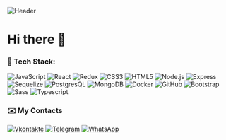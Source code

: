 ![Header](https://github.com/DrebnitskyKirill/DrebnitskyKirill/blob/master/download.gif)
<h1 align="left"> Hi there 👋</h1>

### 🔧 Tech Stack:

![JavaScript](https://img.shields.io/badge/-JavaScript-090909?style=for-the-badge&logo=JavaScript&logoColor=F88C00)
![React](https://img.shields.io/badge/-React-090909?style=for-the-badge&logo=React&logoColor=00FFFF)
![Redux](https://img.shields.io/badge/-Redux-090909?style=for-the-badge&logo=Redux&logoColor=9400D3)
![CSS3](https://img.shields.io/badge/-CSS3-090909?style=for-the-badge&logo=CSS3&logoColor=1E90FF)
![HTML5](https://img.shields.io/badge/-HTML5-090909?style=for-the-badge&logo=HTML5&logoColor=FF4500)
![Node.js](https://img.shields.io/badge/-Node.js-090909?style=for-the-badge&logo=Node.js&logoColor=32CD32)
![Express](https://img.shields.io/badge/-Express-090909?style=for-the-badge&logo=Express&logoColor=DAA520)
![Sequelize](https://img.shields.io/badge/-Sequelize-090909?style=for-the-badge&logo=Sequelize&logoColor=1E90FF)
![PostgresQL](https://img.shields.io/badge/-PostgresQL-090909?style=for-the-badge&logo=PostgresQL&logoColor=00FFFF)
![MongoDB](https://img.shields.io/badge/-MongoDB-090909?style=for-the-badge&logo=MongoDB&logoColor=32CD32)
![Docker](https://img.shields.io/badge/-Docker-090909?style=for-the-badge&logo=Docker&logoColor=4682B4)
![GitHub](https://img.shields.io/badge/-GitHub-090909?style=for-the-badge&logo=GitHub&logoColor=FFFFFF)
![Bootstrap](https://img.shields.io/badge/-Bootstrap-090909?style=for-the-badge&logo=Bootstrap&logoColor=9932CC)
![Sass](https://img.shields.io/badge/-Sass-090909?style=for-the-badge&logo=Sass&logoColor=FF69B4)
![Typescript](https://img.shields.io/badge/TypeScript-007ACC?style=for-the-badge&logo=typescript&logoColor=FF69B4)


### ✉️ My Contacts

[![Vkontakte](https://img.shields.io/badge/-VK-090909?style=for-the-badge&logo=VK&logoColor=1E90FF)](https://vk.com/jesusk)
[![Telegram](https://img.shields.io/badge/-Telegram-090909?style=for-the-badge&logo=Telegram&logoColor=1E90FF)](https://t.me/Dkirillspb)
[![WhatsApp](https://img.shields.io/badge/-WhatsApp-090909?style=for-the-badge&logo=WhatsApp&logoColor=00FF00)](https://web.whatsapp.com/)
